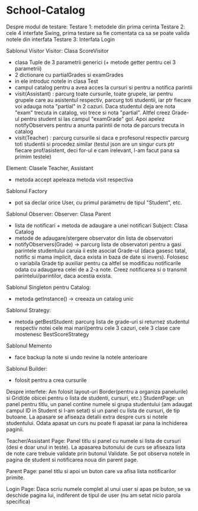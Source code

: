 # School-Catalog

Despre modul de testare:
Testare 1: metodele din prima cerinta
Testare 2: cele 4 interfate Swing, prima testare sa fie comentata ca sa se poate valida notele din interfata
Testare 3: Interfata Login

Sablonul Visitor
Visitor: Clasa ScoreVisitor
- clasa Tuple de 3 parametrii generici (+ metode getter pentru cei 3 parametrii)
- 2 dictionare cu partialGrades si examGrades
- in ele introduc notele in clasa Test
- campul catalog pentru a avea acces la cursuri si pentru a notifica parintii
- visit(Assistant) : parcurg toate cursurile, toate grupele, iar pentru grupele care au asistentul respectiv, parcurg
toti studentii, iar ptr fiecare voi adauga nota "partial" in 2 cazuri. Daca studentul deja are nota "exam" trecuta in
catalog, voi trece si nota "partial". Altfel creez Grade-ul pentru student si las campul "examGrade" gol. Apoi
apelez notifyObservers pentru a anunta parintii de nota de parcurs trecuta in catalog
- visit(Teacher) : parcurg cursurile si daca e profesorul respectiv parcurg toti studentii si procedez similar
(testul json are un singur curs ptr fiecare prof/asistent, deci for-ul e cam irelevant, l-am facut pana sa primim testele)

Element: Clasele Teacher, Assistant
- metoda accept apeleaza metoda visit respectiva

Sablonul Factory
- pot sa declar orice User, cu primul parametru de tipul "Student", etc.

Sablonul Observer:
Observer: Clasa Parent
- lista de notificari + metoda de adaugare a unei notificari
Subject: Clasa Catalog
- metode de adaugare/stergere observator din lista de observatori
- notifyObservers(Grade) -> parcurg lista de observatori pentru a gasi parintele studentului caruia ii este asociat
Grade-ul (daca gasesc tatal, notific si mama implicit, daca exista in baza de date si invers). Folosesc o variabila
Grade tip auxiliar pentru ca altfel se modificau notificarile odata cu adaugarea celei de a 2-a note. Creez notificarea
si o transmit parintelui/parintilor, daca acestia exista.

Sablonul Singleton pentru Catalog:
- metoda getInstance() -> creeaza un catalog unic

Sablonul Strategy:
- metoda getBestStudent: parcurg lista de grade-uri si returnez studentul respectiv notei cele mai mari(pentru cele 3
cazuri, cele 3 clase care mostenesc BestScoreStrategy

Sablonul Memento
- face backup la note si undo revine la notele anterioare

Sablonul Builder:
- folosit pentru a crea cursurile

Despre interfete:
Am folosit layout-uri Border(pentru a organiza panelurile) si Grid(de obicei pentru o lista de studenti, cursuri, etc.)
StudentPage: un panel pentru titlu, un panel contine numele si grupa studentului (am adaugat campul ID in Student si
l-am setat) si un panel cu lista de cursuri, de tip butoane. La apasare se afiseaza detalii extra despre curs si notele
studentului. Odata apasat un curs nu poate fi apasat iar pana la inchiderea paginii.

Teacher/Assistant Page: Panel titlu si panel cu numele si lista de cursuri (desi e doar unul in teste). La apasarea
butonului de curs se afiseaza lista de note care trebuie validate prin butonul Validate. Se pot observa notele in
pagina de student si notificarea noua din parent page.

Parent Page: panel titlu si apoi un buton care va afisa lista notificarilor primite.

Login Page: Daca scriu numele complet al unui user si apas pe buton, se va deschide pagina lui, indiferent de tipul
de user (nu am setat nicio parola specifica)
